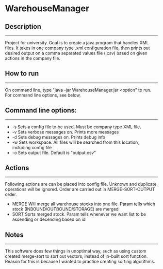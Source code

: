 # WarehouseManager

## Description
--------------------------

Project for university. Goal is to create a java program that handles XML files. It takes in one company type .xml configuration file, then prints out desired output on a comma separated values file (.csv) based on given actions in the company file.

## How to run
--------------------------

On command line, type "java -jar WarehouseManager.jar <option" to run. For command line options, see below,


## Command line options:
--------------------------

* -s <file> 	Sets a config file to be used. Must be company type XML file.
* -v			Sets verbose messages on. Prints more messages
* -d			Sets debug messages on. Prints debug info
* -w <path>		Sets workspace. All files will be searched from this location, including config file
* -o <filename>	Sets output file. Default is "output.csv"

## Actions
--------------------------

Following actions are can be placed into config file. Unknown and duplicate operations will be ignored. Order are carried out in MERGE-SORT-OUTPUT order.

* MERGE		Will merge all warehouse stocks into one file. Param tells which stock (INBOUND/OUTBOUND/STORAGE) are merged
* SORT			Sorts merged stock. Param tells whenever we want list to be ascending or decending based on id

## Notes
--------------------------

This software does few things  in unoptimal way, such as using custom created merge-sort to sort out vectors, instead of in-built sort function. Reason for this is because I wanted to practice creating sorting algorithms.